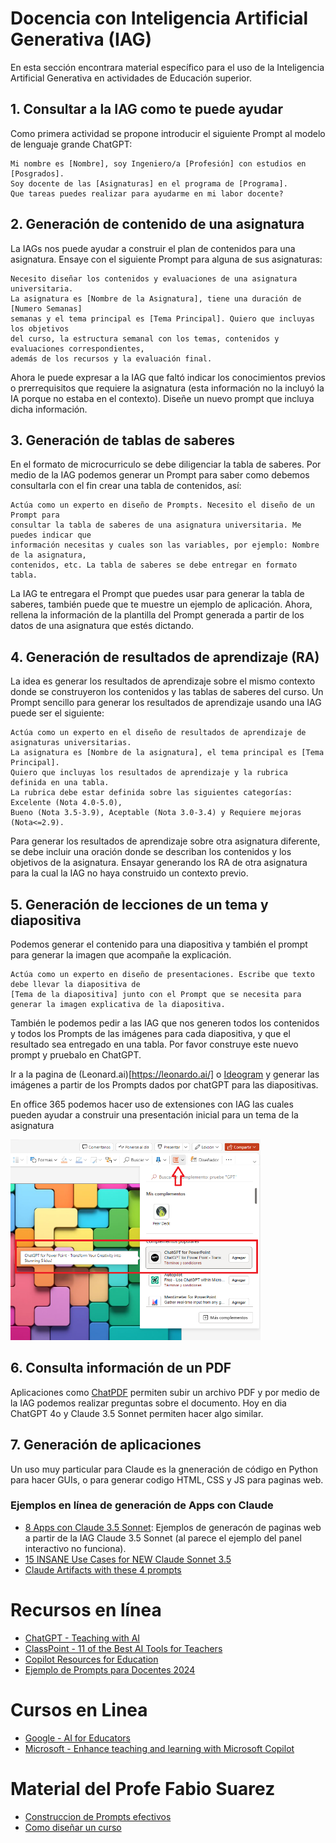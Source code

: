 # Docencia con Inteligencia Artificial Generativa (IAG)
En esta sección encontrara material específico para el uso de la Inteligencia Artificial Generativa en actividades de Educación superior.

## 1. Consultar a la IAG como te puede ayudar
Como primera actividad se propone introducir el siguiente Prompt al modelo de lenguaje grande ChatGPT:

```
Mi nombre es [Nombre], soy Ingeniero/a [Profesión] con estudios en [Posgrados].
Soy docente de las [Asignaturas] en el programa de [Programa].
Que tareas puedes realizar para ayudarme en mi labor docente?
```

## 2. Generación de contenido de una asignatura
La IAGs  nos puede ayudar a construir el plan de contenidos para una asignatura. Ensaye con el siguiente Prompt para alguna de sus asignaturas:

```
Necesito diseñar los contenidos y evaluaciones de una asignatura universitaria.
La asignatura es [Nombre de la Asignatura], tiene una duración de [Numero Semanas]
semanas y el tema principal es [Tema Principal]. Quiero que incluyas los objetivos
del curso, la estructura semanal con los temas, contenidos y evaluaciones correspondientes,
además de los recursos y la evaluación final.
```

Ahora le puede expresar a la IAG que faltó indicar los conocimientos previos o prerrequisitos que requiere la asignatura (esta información no la incluyó la IA porque no estaba en el contexto). Diseñe un nuevo prompt que incluya dicha información. 

## 3. Generación de tablas de saberes
En el formato de microcurriculo se debe diligenciar la tabla de saberes. Por medio de la IAG podemos generar un Prompt para saber como debemos consultarla con el fin crear una tabla de contenidos, así:

```
Actúa como un experto en diseño de Prompts. Necesito el diseño de un Prompt para
consultar la tabla de saberes de una asignatura universitaria. Me puedes indicar que
información necesitas y cuales son las variables, por ejemplo: Nombre de la asignatura,
contenidos, etc. La tabla de saberes se debe entregar en formato tabla.
```

La IAG te entregara el Prompt que puedes usar para generar la tabla de saberes, también puede que te muestre un ejemplo de aplicación. Ahora, rellena la información de la plantilla del Prompt generada a partir de los datos de una asignatura que estés dictando.

## 4. Generación de resultados de aprendizaje (RA)
La idea es generar los resultados de aprendizaje sobre el mismo contexto donde se construyeron los contenidos y las tablas de saberes del curso. Un Prompt sencillo para generar los resultados de aprendizaje usando una IAG puede ser el siguiente:

```
Actúa como un experto en el diseño de resultados de aprendizaje de asignaturas universitarias.
La asignatura es [Nombre de la asignatura], el tema principal es [Tema Principal].
Quiero que incluyas los resultados de aprendizaje y la rubrica definida en una tabla.
La rubrica debe estar definida sobre las siguientes categorías: Excelente (Nota 4.0-5.0),
Bueno (Nota 3.5-3.9), Aceptable (Nota 3.0-3.4) y Requiere mejoras (Nota<=2.9).
```

Para generar los resultados de aprendizaje sobre otra asignatura diferente, se debe incluir una oración donde se describan los contenidos y los objetivos de la asignatura. Ensayar generando los RA de otra asignatura para la cual la IAG no haya construido un contexto previo.

## 5. Generación de lecciones de un tema y diapositiva
Podemos generar el contenido para una diapositiva y también el prompt para generar la imagen que acompañe la explicación. 

```
Actúa como un experto en diseño de presentaciones. Escribe que texto debe llevar la diapositiva de
[Tema de la diapositiva] junto con el Prompt que se necesita para generar la imagen explicativa de la diapositiva.
```

También le podemos pedir a las IAG que nos generen todos los contenidos y todos los Prompts de las imágenes para cada diapositiva, y que el resultado sea entregado en una tabla. Por favor construye este nuevo prompt y pruebalo en ChatGPT. 

Ir a la pagina de (Leonard.ai)[https://leonardo.ai/] o [Ideogram](https://ideogram.ai/) y generar las imágenes a partir de los Prompts dados por chatGPT para las diapositivas.

En office 365 podemos hacer uso de extensiones con IAG las cuales pueden ayudar a construir una presentación inicial para un tema de la asignatura

<img src="https://raw.githubusercontent.com/cgl-itm/HerramientasIA_Docentes/main/assets/Office365_PowerPoint.png" alt="drawing" style="width:400px;"/> <br>


## 6. Consulta información de un PDF
Aplicaciones como [ChatPDF](https://www.chatpdf.com/) permiten subir un archivo PDF y por medio de la IAG podemos realizar preguntas sobre el documento. Hoy en dia ChatGPT 4o y Claude 3.5 Sonnet permiten hacer algo similar.

## 7. Generación de aplicaciones
Un uso muy particular para Claude es la gneneración de código en Python para hacer GUIs, o para generar codigo HTML, CSS y JS para paginas web. 

### Ejemplos en línea de generación de Apps con Claude
* [8 Apps con Claude 3.5 Sonnet](https://alejavirivera.com/8-apps-con-claude-3-5-sonnet/): Ejemplos de generacón de paginas web a partir de la IAG Claude 3.5 Sonnet (al parece el ejemplo del panel interactivo no funciona).
* [15 INSANE Use Cases for NEW Claude Sonnet 3.5](https://www.youtube.com/watch?v=wBJZQt23J7M)
* [Claude Artifacts with these 4 prompts](https://www.zeniteq.com/blog/try-claude-artifacts-with-these-5-cool-prompts)
  
# Recursos en línea
* [ChatGPT - Teaching with AI](https://openai.com/index/teaching-with-ai/)
* [ClassPoint - 11 of the Best AI Tools for Teachers](https://www.youtube.com/watch?v=KG4_CYbVpTo)
* [Copilot Resources for Education](https://adoption.microsoft.com/es-es/copilot-resources-for-education/)
* [Ejemplo de Prompts para Docentes 2024](https://www.youtube.com/watch?v=Eu6D2TVRf98)

# Cursos en Linea
* [Google - AI for Educators](https://grow.google/ai-for-educators/)
* [Microsoft - Enhance teaching and learning with Microsoft Copilot](https://learn.microsoft.com/en-us/training/modules/enhance-teaching-learning-bing-chat/)

# Material del Profe Fabio Suarez
* [Construccion de Prompts efectivos](https://raw.githubusercontent.com/cgl-itm/HerramientasIA_Docentes/main/Docencia/Prompt%20Efectivos_revMCB.pdf)
* [Como diseñar un curso](https://raw.githubusercontent.com/cgl-itm/HerramientasIA_Docentes/main/Docencia/plantilla-solucion-FabioSuarez.pdf)
